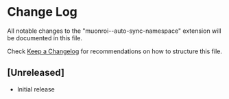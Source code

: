 # Change Log

All notable changes to the "muonroi--auto-sync-namespace" extension will be documented in this file.

Check [Keep a Changelog](http://keepachangelog.com/) for recommendations on how to structure this file.

## [Unreleased]

- Initial release